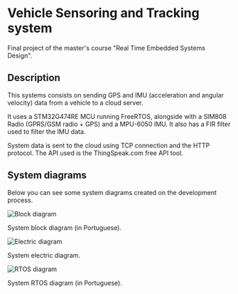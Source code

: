 # Vehicle Sensoring and Tracking system
 Final project of the master's course "Real Time Embedded Systems Design".
 
 ## Description
This systems consists on sending GPS and IMU (acceleration and angular velocity) data from a vehicle to a cloud server.
 
It uses a STM32G474RE MCU running FreeRTOS, alongside with a SIM808 Radio (GPRS/GSM radio + GPS) and a MPU-6050 IMU. It also has a FIR filter used to filter the IMU data.

System data is sent to the cloud using TCP connection and the HTTP protocol. The API used is the ThingSpeak.com free API tool.

## System diagrams
Below you can see some system diagrams created on the development process.

![Block diagram](https://i.imgur.com/YsqunT8.jpg)

System block diagram (in Portuguese).


![Electric diagram](https://i.imgur.com/pMMgvs7.jpg)

System electric diagram.


![RTOS diagram](https://i.imgur.com/LcaBK3j.jpg)

System RTOS diagram (in Portuguese).
